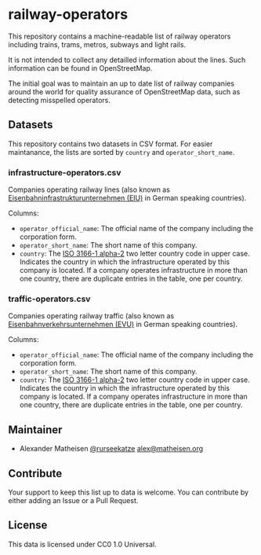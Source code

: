 railway-operators
=================

 This repository contains a machine-readable list of railway operators including trains, trams, metros, subways and light rails.

 It is not intended to collect any detailled information about the lines. Such information can be found in OpenStreetMap.

 The initial goal was to maintain an up to date list of railway companies around the world for quality assurance of OpenStreetMap data, such as detecting misspelled operators.

## Datasets

This repository contains two datasets in CSV format. For easier maintanance, the lists are sorted by `country` and `operator_short_name`.

### infrastructure-operators.csv

Companies operating railway lines (also known as [Eisenbahninfrastrukturunternehmen (EIU)](https://de.wikipedia.org/wiki/Eisenbahninfrastrukturunternehmen) in German speaking countries).

Columns:

 * `operator_official_name`: The official name of the company including the corporation form.
 * `operator_short_name`: The short name of this company.
 * `country`: The [ISO 3166-1 alpha-2](https://en.wikipedia.org/wiki/ISO_3166-1_alpha-2) two letter country code in upper case. Indicates the country in which the infrastructure operated by this company is located. If a company operates infrastructure in more than one country, there are duplicate entries in the table, one per country.

### traffic-operators.csv

Companies operating railway traffic (also known as [Eisenbahnverkehrsunternehmen (EVU)](https://de.wikipedia.org/wiki/Eisenbahnverkehrsunternehmen) in German speaking countries).

Columns:

 * `operator_official_name`: The official name of the company including the corporation form.
 * `operator_short_name`: The short name of this company.
 * `country`: The [ISO 3166-1 alpha-2](https://en.wikipedia.org/wiki/ISO_3166-1_alpha-2) two letter country code in upper case. Indicates the country in which the infrastructure operated by this company is located. If a company operates infrastructure in more than one country, there are duplicate entries in the table, one per country.

## Maintainer

 * Alexander Matheisen [@rurseekatze](https://github.com/rurseekatze) <alex@matheisen.org>

## Contribute

 Your support to keep this list up to data is welcome. You can contribute by either adding an Issue or a Pull Request.

## License

 This data is licensed under CC0 1.0 Universal.
